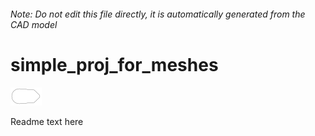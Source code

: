 ###### Note: Do not edit this file directly, it is automatically generated from the CAD model

# simple_proj_for_meshes

![](/project.svg)

Readme text here


